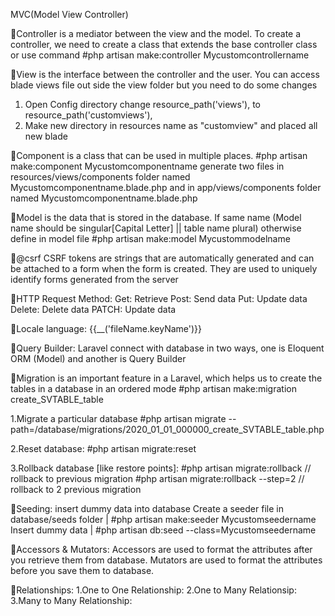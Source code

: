 MVC(Model View Controller)

🍔Controller is a mediator between the view and the model.
To create a controller, we need to create a class that extends the base controller class or use command
#php artisan make:controller Mycustomcontrollername

🍔View is the interface between the controller and the user.
You can access blade views file out side the view folder but you need to do some changes
1. Open Config directory change resource_path('views'), to resource_path('customviews'),
2. Make new directory in resources name as "customview" and placed all new blade

🍔Component is a class that can be used in multiple places.
#php artisan make:component Mycustomcomponentname
generate two files in resources/views/components folder named Mycustomcomponentname.blade.php and in app/views/components folder named Mycustomcomponentname.blade.php

🍔Model is the data that is stored in the database. If same name (Model name should be singular[Capital Letter] || table name plural) otherwise define in model file
#php artisan make:model Mycustommodelname

🍔@csrf
CSRF tokens are strings that are automatically generated and can be attached to a form when the form is created. They are used to uniquely identify forms generated from the server

🍔HTTP Request Method:
Get: Retrieve
Post: Send data
Put: Update data 
Delete: Delete data
PATCH: Update data 

🍔Locale language:
{{__('fileName.keyName')}}

🍔Query Builder: Laravel connect with database in two ways, one is Eloquent ORM (Model) and another is Query Builder

🍔Migration is an important feature in a Laravel, which helps us to create the tables in a database in an ordered mode
#php artisan make:migration create_SVTABLE_table

1.Migrate a particular database
#php artisan migrate --path=/database/migrations/2020_01_01_000000_create_SVTABLE_table.php

2.Reset database:
#php artisan migrate:reset

3.Rollback database [like restore points]:
#php artisan migrate:rollback            // rollback to previous migration
#php artisan migrate:rollback --step=2   // rollback to 2 previous migration

🍔Seeding: insert dummy data into database
Create a seeder file in database/seeds folder    |    #php artisan make:seeder Mycustomseedername
Insert dummy data                                |    #php artisan db:seed --class=Mycustomseedername

🍔Accessors & Mutators: 
Accessors are used to format the attributes after you retrieve them from database. Mutators are used to format the attributes before you save them to database.

🍔Relationships:
1.One to One Relationship:
2.One to Many Relationsip:
3.Many to Many Relationship:
